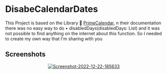 # DisabeCalendarDates

This Project is based on the Library 🔗 
[PrimeCalendar](https://github.com/aminography/PrimeCalendar), n their documentation there was no easy way to do • disabledDays(disabledDays: List<PrimeCalendar>) and it was not possible to find anything on the internet about this function. So I needed to create my own way that I'm sharing with you

## Screenshots

<div align="center"> 
  <a href="https://ibb.co/WVJfjns">
    <img src="https://i.ibb.co/bb9XD17/Screenshot-2022-12-22-185633.png" alt="Screenshot-2022-12-22-185633" border="0">
  </a>
</div>
